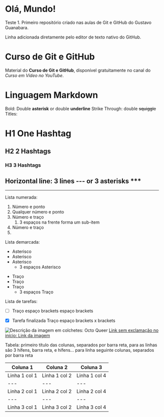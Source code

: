 # Olá, Mundo!
 Teste 1. Primeiro repositório criado nas aulas de Git e GitHub do Gustavo Guanabara.

Linha adicionada diretamente pelo editor de texto nativo do GitHub.

# Curso de Git e GitHub

Material do **Curso de Git e GitHub**, disponível gratuitamente no canal do *Curso em Vídeo no YouTube*.

# Linguagem Markdown

Bold: Double **asterisk** or double __underline__
Strike Through: double ~~squiggle~~
Titles:

# H1 One Hashtag
## H2 2 Hashtags
### H3 3 Hashtags
Horizontal line: 3 lines --- or 3 asterisks ***
---
***
Lista numerada:
1. Número e ponto
1. Qualquer número e ponto
1. Número e traço
   1. 3 espaços na frente forma um sub-item
1. Número e traço
1.

Lista demarcada:
* Asterisco
* Asterisco
* Asterisco
   * 3 espaços Asterisco
- Traço
- Traço
- Traço
   - 3 espaços Traço


Lista de tarefas:
- [ ] Traço espaço brackets espaço brackets
- [x] Tarefa finalizada Traço espaço brackets x brackets


![Descrição da imagem em colchetes: Octo Queer](https://octodex.github.com/images/Octoqueer.png)
[Link sem exclamação no início: Link da imagem](https://octodex.github.com/octoqueer/)


Tabela: primeiro título das colunas, separados por barra reta, para as linhas são 3 hífens, barra reta, e hífens... para linha seguinte colunas, separados por barra reta

Coluna 1| Coluna 2|Coluna 3
---|---|---|
Linha 1 col 1|Linha 1 col 2|Linha 1 col 4
---|---|---|
Linha 2 col 1|Linha 2 col 2|Linha 2 col 4
---|---|---|
Linha 3 col 1|Linha 3 col 2|Linha 3 col 4















